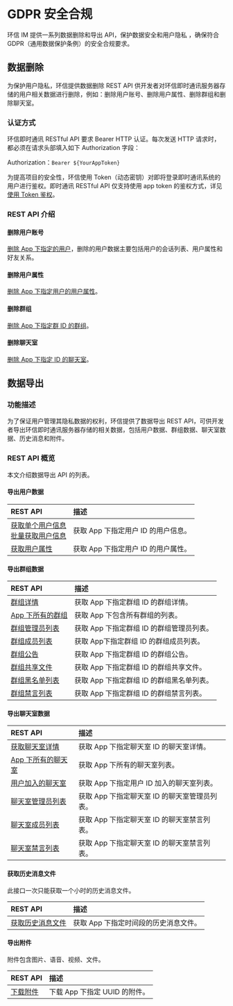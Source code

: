 # GDPR 安全合规

<Toc />

环信 IM 提供一系列数据删除和导出 API，保护数据安全和用户隐私 ，确保符合 GDPR（通用数据保护条例）的安全合规要求。

## 数据删除


为保护用户隐私，环信提供数据删除 REST API 供开发者对环信即时通讯服务器存储的用户相关数据进行删除，例如：删除用户账号、删除用户属性、删除群组和删除聊天室。

### 认证方式

环信即时通讯 RESTful API 要求 Bearer HTTP 认证。每次发送 HTTP 请求时，都必须在请求头部填入如下 Authorization 字段：

Authorization：`Bearer ${YourAppToken}`

为提高项目的安全性，环信使用 Token（动态密钥）对即将登录即时通讯系统的用户进行鉴权。即时通讯 RESTful API 仅支持使用 app token 的鉴权方式，详见[使用 Token 鉴权](easemob_app_token.html)。

### REST API 介绍

#### 删除用户账号

[删除 App 下指定的用户](/document/server-side/account_system.html#删除单个用户)，删除的用户数据主要包括用户的会话列表、用户属性和好友关系。

#### 删除用户属性

[删除 App 下指定用户的用户属性](/document/server-side/userprofile.html#删除用户属性)。

#### 删除群组

[删除 App 下指定群 ID 的群组](/document/server-side/group.html#删除群组)。

#### 删除聊天室

[删除 App 下指定 ID 的聊天室](/document/server-side/chatroom.html#删除聊天室)。

## 数据导出

### 功能描述

为了保证用户管理其隐私数据的权利，环信提供了数据导出 REST API，可供开发者导出环信即时通讯服务器存储的相关数据，包括用户数据、群组数据、聊天室数据、历史消息和附件。

### REST API 概览

本文介绍数据导出 API 的列表。

#### 导出用户数据

| REST API                                                     | 描述                                |
| :----------------------------------------------------------- | :---------------------------------- |
| [获取单个用户信息](/document/server-side/account_system.html#获取单个用户的详情)<br>[批量获取用户信息](/document/server-side/account_system.html#批量获取用户详情) | 获取 App 下指定用户 ID 的用户信息。 |
| [获取用户属性](/document/server-side/userprofile.html#获取用户属性) | 获取 App 下指定用户 ID 的用户属性。 |

#### 导出群组数据

| REST API                                                     | 描述                                      |
| :----------------------------------------------------------- | :---------------------------------------- |
| [群组详情](/document/server-side/group.html#获取群组详情) | 获取 App 下指定群组 ID 的群组详情。       |
| [App 下所有的群组](/document/server-side/group.html#获取-app-中所有的群组-可分页) | 获取 App 下包含所有群组的列表。           |
| [群组管理员列表](/document/server-side/group.html#获取群管理员列表) | 获取 App 下指定群组 ID 的群组管理员列表。 |
| [群组成员列表](/document/server-side/group.html#分页获取群组成员) | 获取 App下指定群组 ID 的群组成员列表。    |
| [群组公告](/document/server-side/group.html#获取群组公告) | 获取 App 下指定群组 ID 的群组公告。       |
| [群组共享文件](/document/server-side/group.html#获取群组共享文件) | 获取 App 下指定群组 ID 的群组共享文件。   |
| [群组黑名单列表](/document/server-side/group.html#查询群组黑名单) | 获取 App 下指定群组 ID 的群组黑名单列表。 |
| [群组禁言列表](/document/server-side/group.html#获取禁言列表) | 获取 App 下指定群组 ID 的群组禁言列表。   |

#### 导出聊天室数据

| REST API                                                     | 描述                                          |
| :----------------------------------------------------------- | :-------------------------------------------- |
| [获取聊天室详情](/document/server-side/chatroom.html#查询聊天室详情) | 获取 App 下指定聊天室 ID 的聊天室详情。       |
| [App 下所有的聊天室](/document/server-side/chatroom.html#获取-app-中所有的聊天室) | 获取 App 下所有的聊天室列表。                 |
| [用户加入的聊天室](/document/server-side/chatroom.html#获取用户加入的聊天室) | 获取 App 下指定用户 ID 加入的聊天室列表。     |
| [聊天室管理员列表](/document/server-side/chatroom.html#获取聊天室管理员列表) | 获取 App 下指定聊天室 ID 的聊天室管理员列表。 |
| [聊天室成员列表](/document/server-side/chatroom.html#分页获取聊天室成员) | 获取 App 下指定聊天室 ID 的聊天室禁言列表。   |
| [聊天室禁言列表](/document/server-side/chatroom.html#获取禁言列表) | 获取 App 下指定聊天室 ID 的聊天室禁言列表。   |

#### 获取历史消息文件

此接口一次只能获取一个小时的历史消息文件。

| REST API                                                     | 描述                                  |
| :----------------------------------------------------------- | :------------------------------------ |
| [获取历史消息文件](/document/server-side/message.html#获取历史消息文件) | 获取 App 下指定时间段的历史消息文件。 |

#### 导出附件

附件包含图片、语音、视频、文件。

| REST API                                                     | 描述                          |
| :----------------------------------------------------------- | :---------------------------- |
| [下载附件](/document/server-side/message.html#下载语音-图片文件-缩略图) | 下载 App 下指定 UUID 的附件。 |